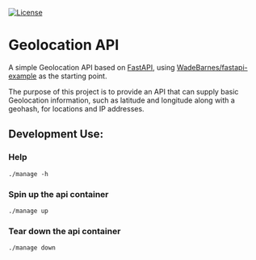 [![License](https://img.shields.io/badge/License-Apache%202.0-blue.svg)](LICENSE)

# Geolocation API

A simple Geolocation API based on [FastAPI](https://fastapi.tiangolo.com/), using [WadeBarnes/fastapi-example](https://github.com/WadeBarnes/fastapi-example) as the starting point.

The purpose of this project is to provide an API that can supply basic Geolocation information, such as latitude and longitude along with a geohash, for locations and IP addresses.

## Development Use:

### Help
```
./manage -h
```

### Spin up the api container
```
./manage up
```

### Tear down the api container
```
./manage down
```